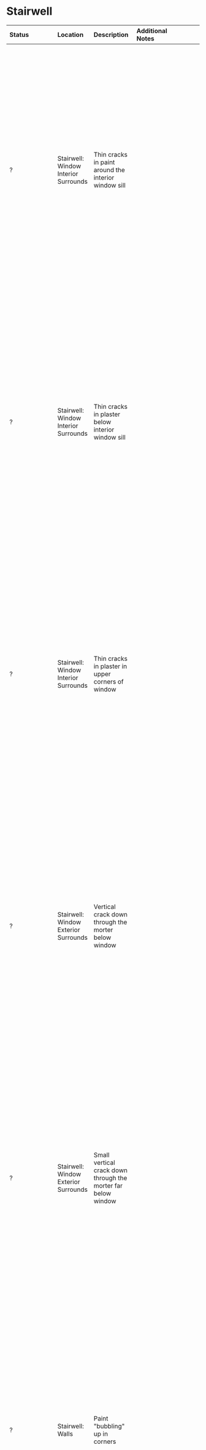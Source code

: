 # Stairwell

Status | Location | Description | Additional Notes | Images
:---  | :--- | :---| :---        | ---:
? | Stairwell: Window Interior Surrounds | Thin cracks in paint around the interior window sill | | <a href="https://drive.google.com/uc?export=view&id=1L0b4mp9c4BJsZ__s9_eqKhEoneTtjjoD"><img src="https://drive.google.com/uc?export=view&id=1L0b4mp9c4BJsZ__s9_eqKhEoneTtjjoD" style="width: 650px; max-width: 20%; height: auto" title="Click to enlarge picture"/>
? | Stairwell: Window Interior Surrounds | Thin cracks in plaster below interior window sill | | <a href="https://drive.google.com/uc?export=view&id=1Kz0DE5aEbDEYsQiHNv5-CDq8H8igSeKF"><img src="https://drive.google.com/uc?export=view&id=1Kz0DE5aEbDEYsQiHNv5-CDq8H8igSeKF" style="width: 650px; max-width: 20%; height: auto" title="Click to enlarge picture"/>
? | Stairwell: Window Interior Surrounds | Thin cracks in plaster in upper corners of window | | <a href="https://drive.google.com/uc?export=view&id=1KtGTL2DuV27ex9XEyTlmtwA7yxdrGDQK"><img src="https://drive.google.com/uc?export=view&id=1KtGTL2DuV27ex9XEyTlmtwA7yxdrGDQK" style="width: 650px; max-width: 20%; height: auto" title="Click to enlarge picture"/><a href="https://drive.google.com/uc?export=view&id=1KsyyP1akara9gCbrkL7uTn2qjWRcxM54"><img src="https://drive.google.com/uc?export=view&id=1KsyyP1akara9gCbrkL7uTn2qjWRcxM54" style="width: 650px; max-width: 20%; height: auto" title="Click to enlarge picture"/><a href="https://drive.google.com/uc?export=view&id=1KpiFRHih2K3ukZTOGNfCgAK7u41GvM9v"><img src="https://drive.google.com/uc?export=view&id=1KpiFRHih2K3ukZTOGNfCgAK7u41GvM9v" style="width: 650px; max-width: 20%; height: auto" title="Click to enlarge picture"/>
? | Stairwell: Window Exterior Surrounds | Vertical crack down through the morter below window | | <a href="https://drive.google.com/uc?export=view&id=1KdKyJr2a4JDfWLP3cT5c542d_Pd5D3rx"><img src="https://drive.google.com/uc?export=view&id=1KdKyJr2a4JDfWLP3cT5c542d_Pd5D3rx" style="width: 650px; max-width: 20%; height: auto" title="Click to enlarge picture"/><a href="https://drive.google.com/uc?export=view&id=1Kae-3Zv-erXDQT8ejn6y3nIXHctLq6lm"><img src="https://drive.google.com/uc?export=view&id=1Kae-3Zv-erXDQT8ejn6y3nIXHctLq6lm" style="width: 650px; max-width: 20%; height: auto" title="Click to enlarge picture"/>
? | Stairwell: Window Exterior Surrounds | Small vertical crack down through the morter far below window | | <a href="https://drive.google.com/uc?export=view&id=1KYzaIOFewUD-PV47sorwqJLKk2e58BNB"><img src="https://drive.google.com/uc?export=view&id=1KYzaIOFewUD-PV47sorwqJLKk2e58BNB" style="width: 650px; max-width: 20%; height: auto" title="Click to enlarge picture"/>
? | Stairwell: Walls | Paint "bubbling" up in corners | | <a href="https://drive.google.com/uc?export=view&id=1LaZE7H5ULv1ac0h5_Swy3sQYUVD6jwnd"><img src="https://drive.google.com/uc?export=view&id=1LaZE7H5ULv1ac0h5_Swy3sQYUVD6jwnd" style="width: 650px; max-width: 20%; height: auto" title="Click to enlarge picture"/>
? | Stairwell: Stairs | Paint "bubbling" up in corners | | <a href="https://drive.google.com/uc?export=view&id=1Luyr2-C7dcJblxYvWHna4zpPdWzRll16"><img src="https://drive.google.com/uc?export=view&id=1Luyr2-C7dcJblxYvWHna4zpPdWzRll16" style="width: 650px; max-width: 20%; height: auto" title="Click to enlarge picture"/>
Developement | Stairwell: Stairs | Stringers are under stress and have shifted upwards or are warped | | <a href="https://drive.google.com/uc?export=view&id=1Llo2q0AiwJoeiraU9fFekaI3raip5Ziv"><img src="https://drive.google.com/uc?export=view&id=1Llo2q0AiwJoeiraU9fFekaI3raip5Ziv" style="width: 650px; max-width: 20%; height: auto" title="Click to enlarge picture"/> <a href="https://drive.google.com/uc?export=view&id=1LlXTenLcAtEFxsUAT4ETH3Op-XfBUcLh"><img src="https://drive.google.com/uc?export=view&id=1LlXTenLcAtEFxsUAT4ETH3Op-XfBUcLh" style="width: 650px; max-width: 20%; height: auto" title="Click to enlarge picture"/> <a href="https://drive.google.com/uc?export=view&id=1LjL8ZuLD2TWQxzePJgeHQqfWPHreftJt"><img src="https://drive.google.com/uc?export=view&id=1LjL8ZuLD2TWQxzePJgeHQqfWPHreftJt" style="width: 650px; max-width: 20%; height: auto" title="Click to enlarge picture"/> <a href="https://drive.google.com/uc?export=view&id=1LujAxnJYLfU1BKLu3xOjEFtRtu7XwVii"><img src="https://drive.google.com/uc?export=view&id=1LujAxnJYLfU1BKLu3xOjEFtRtu7XwVii" style="width: 650px; max-width: 20%; height: auto" title="Click to enlarge picture"/> <a href="https://drive.google.com/uc?export=view&id=1LtlG3zv1Yv9F1Dk41gFUg3mvuzumfuGO"><img src="https://drive.google.com/uc?export=view&id=1LtlG3zv1Yv9F1Dk41gFUg3mvuzumfuGO" style="width: 650px; max-width: 20%; height: auto" title="Click to enlarge picture"/> <a href="https://drive.google.com/uc?export=view&id=1LqV27w2CWmctiepGvwAkatqzR2sUM6_n"><img src="https://drive.google.com/uc?export=view&id=1LqV27w2CWmctiepGvwAkatqzR2sUM6_n" style="width: 650px; max-width: 20%; height: auto" title="Click to enlarge picture"/> <a href="https://drive.google.com/uc?export=view&id=1LpNE5iGIAKKUAhv8fO3SDHQtOl7oUE1W"><img src="https://drive.google.com/uc?export=view&id=1LpNE5iGIAKKUAhv8fO3SDHQtOl7oUE1W" style="width: 650px; max-width: 20%; height: auto" title="Click to enlarge picture"/> <a href="https://drive.google.com/uc?export=view&id=1LnNKZCGxo4gDHYpKDb7ZxXGvEjotkR6h"><img src="https://drive.google.com/uc?export=view&id=1LnNKZCGxo4gDHYpKDb7ZxXGvEjotkR6h" style="width: 650px; max-width: 20%; height: auto" title="Click to enlarge picture"/> <a href="https://drive.google.com/uc?export=view&id=1Lm3_O7pDSvqDhjMNGedVlHQ-l6WwljrG"><img src="https://drive.google.com/uc?export=view&id=1Lm3_O7pDSvqDhjMNGedVlHQ-l6WwljrG" style="width: 650px; max-width: 20%; height: auto" title="Click to enlarge picture"/> <a href="https://drive.google.com/uc?export=view&id=1LfV0k6r4G8UOBQr__qpI-Sz6yeZ0BdKe"><img src="https://drive.google.com/uc?export=view&id=1LfV0k6r4G8UOBQr__qpI-Sz6yeZ0BdKe" style="width: 650px; max-width: 20%; height: auto" title="Click to enlarge picture"/> <a href="https://drive.google.com/uc?export=view&id=1LdCMORcSN3OOcAREKAcxS8Wkq3ClsDLW"><img src="https://drive.google.com/uc?export=view&id=1LdCMORcSN3OOcAREKAcxS8Wkq3ClsDLW" style="width: 650px; max-width: 20%; height: auto" title="Click to enlarge picture"/>
? | Stairwell: Stairs | cracks in corner where stairs meet the wall | | <a href="https://drive.google.com/uc?export=view&id=1LaZE7H5ULv1ac0h5_Swy3sQYUVD6jwnd"><img src="https://drive.google.com/uc?export=view&id=1LaZE7H5ULv1ac0h5_Swy3sQYUVD6jwnd" style="width: 650px; max-width: 20%; height: auto" title="Click to enlarge picture"/> <a href="https://drive.google.com/uc?export=view&id=1MhoZuBB293PCOJVKd84Te2B-aAbMfGQL"><img src="https://drive.google.com/uc?export=view&id=1MhoZuBB293PCOJVKd84Te2B-aAbMfGQL" style="width: 650px; max-width: 20%; height: auto" title="Click to enlarge picture"/>
? | Stairwell: Walls | bludging, cracks etc... in corners and at plasterboard joins in various places | | <a href="https://drive.google.com/uc?export=view&id=1LaZE7H5ULv1ac0h5_Swy3sQYUVD6jwnd"><img src="https://drive.google.com/uc?export=view&id=1LaZE7H5ULv1ac0h5_Swy3sQYUVD6jwnd" style="width: 650px; max-width: 20%; height: auto" title="Click to enlarge picture"/> <a href="https://drive.google.com/uc?export=view&id=1LU_7wjA8fNvgOiKFvL_lJ6xsMZQmdhZP"><img src="https://drive.google.com/uc?export=view&id=1LU_7wjA8fNvgOiKFvL_lJ6xsMZQmdhZP" style="width: 650px; max-width: 20%; height: auto" title="Click to enlarge picture"/> <a href="https://drive.google.com/uc?export=view&id=1LQ9-ldZOcHPZktDoayFtiV7VBop67aOY"><img src="https://drive.google.com/uc?export=view&id=1LQ9-ldZOcHPZktDoayFtiV7VBop67aOY" style="width: 650px; max-width: 20%; height: auto" title="Click to enlarge picture"/> <a href="https://drive.google.com/uc?export=view&id=1LPnC2vPr_ZmLZiZMZ_-vwavh0QDpvN6X"><img src="https://drive.google.com/uc?export=view&id=1LPnC2vPr_ZmLZiZMZ_-vwavh0QDpvN6X" style="width: 650px; max-width: 20%; height: auto" title="Click to enlarge picture"/> <a href="https://drive.google.com/uc?export=view&id=1LAt6wu19AYTnvYGnsi32R_DcfmX1QIpv"><img src="https://drive.google.com/uc?export=view&id=1LAt6wu19AYTnvYGnsi32R_DcfmX1QIpv" style="width: 650px; max-width: 20%; height: auto" title="Click to enlarge picture"/>
? | Stairwell: Walls | series of stretch marks | These cracks have clearly progressed beyond our dated pencil marks | <a href="https://drive.google.com/uc?export=view&id=1LLEde8skCds-15IhywdoHTPVOOy4nJg9"><img src="https://drive.google.com/uc?export=view&id=1LLEde8skCds-15IhywdoHTPVOOy4nJg9" style="width: 650px; max-width: 20%; height: auto" title="Click to enlarge picture"/> <a href="https://drive.google.com/uc?export=view&id=1LJYmbzb3yGChJe9oMMTxWTS7V9TXXr4t"><img src="https://drive.google.com/uc?export=view&id=1LJYmbzb3yGChJe9oMMTxWTS7V9TXXr4t" style="width: 650px; max-width: 20%; height: auto" title="Click to enlarge picture"/> <a href="https://drive.google.com/uc?export=view&id=1LJAVfn0_-JnrviknnLjcy8DtBId35P5d"><img src="https://drive.google.com/uc?export=view&id=1LJAVfn0_-JnrviknnLjcy8DtBId35P5d" style="width: 650px; max-width: 20%; height: auto" title="Click to enlarge picture"/> <a href="https://drive.google.com/uc?export=view&id=1LJ0AADq1_wwh-AC4YIN8dvTcdI3ZoHpF"><img src="https://drive.google.com/uc?export=view&id=1LJ0AADq1_wwh-AC4YIN8dvTcdI3ZoHpF" style="width: 650px; max-width: 20%; height: auto" title="Click to enlarge picture"/>  <a href="https://drive.google.com/uc?export=view&id=1LDFsARgCkfBuhUNcYOirgl4XpuDYo6hT"><img src="https://drive.google.com/uc?export=view&id=1LDFsARgCkfBuhUNcYOirgl4XpuDYo6hT" style="width: 650px; max-width: 20%; height: auto" title="Click to enlarge picture"/> 
